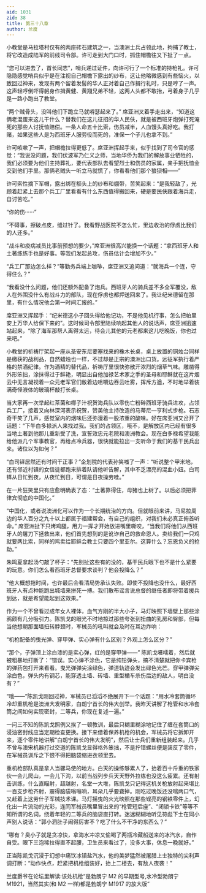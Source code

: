 ```yaml
---
aid: 1031
zid: 38
title: 第三十八章
author: 兰度
---
```


小教堂是马拉塔村仅有的两座砖石建筑之一，当澳洲士兵占领此地，拘捕了教士，将它改造成陆军的前线司令部。许可走到大门口时，抓住帽檐往又下扯了一点。

“您可以进去了，首长同志”，哨兵递过证件，向许可行了一个标准的持枪礼。许可隐隐感觉哨兵似乎是在注视自己帽檐下露出的纱布，这让他略微感到有些恼火，以致回过神来，发现有两个留着发髻的华人正对着自己作揖行礼时，只是哼了一声。这声轻哼倒吓得躬身作揖黄健、黄翔兄弟不轻，这两人头都不敢抬，弓着身子几乎是一路小跑出了教堂。

“两个贼骨头，没叫他们下跪立马就嘚瑟起来了。” 席亚洲叉着手走出来，“知道这俩老混蛋来这儿干什么？替我们在这儿征招的华人民伕，就是被西班牙炮弹打死淹死的那些人讨抚恤赔偿。一条人命五十比索，伤员减半，人血馒头真好吃。我打赌，如果这些人是为西班牙人服劳役而死的，准保一个子儿也拿不到。”

许可咳嗽了一声，把帽檐拉得更低了。席亚洲挥起手来，似乎找到了司令官的感觉：“我说没问题，我们伏波军乃仁义之师，当地华侨为我们的解放事业牺牲的，我们必须要为他们主持葬礼，要代表部队去看望烈士和伤员的家属，亲手把抚恤金交到他们手里。那俩老贼头一听立马就慌了，你看看他们那个狼狈相——”

许可索性摘下军帽，露出绑在额头上的纱布和绷带，苦笑起来：“是我轻敌了，光顾着赶紧上去那个兵工厂里看看有什么东西值得搬回来，硬是要民伕跟着海兵走，自讨苦吃。”

“你的伤······”

“不碍事，擦破点皮，缝过针了。我看野战医院不怎么忙，里边收治的俘虏比我们的人还多。”

“战斗和疫病减员比事前预想的要少，”席亚洲很高兴能换一个话题：“拿西班牙人和土著练练手也是好事。等我们发起总攻，伤员估计会增加不少。”

“兵工厂那边怎么样？”等勤务兵端上咖啡，席亚洲又追问道：“就海兵一个连，守得住么？”

“我看没什么问题，他们还额外配备了炮兵。西班牙人的骑兵差不多全军覆没，敌人在外围没什么有战斗力的部队，现在俘虏也都押送回来了。我让纪米德留在那里，有什么情况他会第一时间汇报的。”

席亚洲又挥起手：“纪米德这小子回头得给他记功，不是他见机行事，怎么把帕里安上万华人给保下来的”。这时候司令部里陆续响起其他人的说话声，席亚洲迅速站起来，“除了海军那帮人离得太远，待会儿其他的元老都来这儿吃晚饭，你也过来吧。”

小教堂的祈祷厅架起一座从圣安东尼要塞找来的橡木长桌，桌上放置的铜烛台同样是缴获的战利品，自然蜡烛也一样，不过却是正宗的澳洲出口货。远征军执行着严格的禁酒纪律。作为酒精的替代品，祈祷厅里很快弥散开浓烈的烟草气味。雕凿得外形笨拙，涂抹得过于鲜艳，明显出自他加禄艺术家之手的圣母和耶稣就在这片烟云中无言凝视着一众元老军官们敞着边咀嚼边吞云吐雾，挥斥方遒，不时地举着装满奇怪液体的玻璃杯敲打长桌。

当大家再一次举起红茶菌和椰子汁祝贺海兵队以零伤亡粉碎西班牙骑兵进攻，占领兵工厂，接着又向林深河表示祝贺，赞美他主持改造的马蒂尼—亨利式步枪。石志奇干笑了几声，感觉室内的烟味后还弥漫着一股浓重的酸味。好在席亚洲又岔开了话题：“下午白多禄派人来找过我。我们的占领区，哦不，是解放区内已经有很多当地土著到他那儿重新受了洗，宣誓效忠元老院和澳洲教会。现在白多禄希望我能给他派几个军事教官，再给点冷兵器，很快就能拉出一支听命于我们的基干民兵出来。诸位以为如何？”

“白司铎居然还有时间干正事？”企划院的代表孙笑嗤了一声：“听说整个甲米地，还有邻近村镇的女信徒都跑来排着队请他听告解，其中不乏漂亮的混血小妞。白司铎从日忙到夜，从夜忙到日，可谓是日夜操劳哇。”

在一片狂笑里只有应愈明确表了态：“土著靠得住，母猪也上树了。以后必须把菲律宾彻底的中国化。”

“中国化，或者说澳洲化可以作为一个长期统治的方向。但就眼前来讲，马尼拉周边的华人百分之九十以上都属于福建帮会，有自己的组织，对我们未必真正俯首听命。” 席亚洲扯下只烤鸡腿，用力一挥才开始放进嘴里嘶咬，“当我们将他们从西班牙人的屠刀下拯救出来，他们首先想到的是讹诈自己的救命恩人。卖给我们一只鸡就要两比索，同样的鸡卖给耶稣会教士只要四个里亚尔。这算什么？忘恩负义的抢劫。”

朱鸣夏拿起汤勺敲了杯子：“先别扯这些有的没的，基干民兵眼下也不是什么紧要的玩意。你们怎么看西班牙总督要求谈判？他会投降么？”

“他大概想拖时间，也许最后会看清局势承认失败。即使不投降也没什么，最好西班牙人有点种能跑出城墙来拼死一搏。我们散布谣言说总督的继任者即将带着援兵到达，就是希望能起到这效果。”

作为一个不曾看过成年女人裸体，血气方刚的半大小子，马灯映照下墙壁上那些涂鸦颇有几分吸引力。陈凯戈的眼光不时地掠过那些夸张到扭曲的乳房和臀部，但每当他想朝那面墙扭转脖颈时，军械员的吼叫就会及时在耳边炸响：

“机枪配备的曳光弹、穿甲弹、实心弹有什么区别？外观上怎么区分？”

“那个，子弹顶上涂白漆的是实心弹，红的是穿甲弹——” 陈凯戈嗫嚅着，然后就被粗暴地打断了：“错误。实心弹不涂色，它是纯铅弹头，搞不清楚就把你卡宾枪的弹药包打开来看看。曳光弹弹尖涂绿色，弹道轨迹会发出绿色光芒。穿甲弹弹尖涂白色，弹头内有钢芯，能穿透土墙、砖墙、重型楯车杀伤后边的敌人，明白没有？”

“哦——”陈凯戈刚回过神，军械员已滔滔不绝展开下一个话题：“用水冷套筒循环冷却重机枪是澳洲大发明家，白朗宁首长的伟大创举。我昨天讲解了枪管和水冷套筒之间如何实现密封，二等兵，你现在复述一遍。”

一问三不知的陈凯戈照例又挨了一顿教训，最后只糊里糊涂地记住了缠在套筒口的浸油密封线应当定期检查更换。接下来借着保养机枪的机会，军械员将它拆卸开来，逐个零件地讲解“白朗宁首长的伟大发明”，然后让士兵们重新组装起来。几乎不曾与澳宋机器打过交道的陈凯戈显得格外笨拙，不是拧错螺丝便是装反了零件，在军械员训斥之下恨不得把脑袋缩进衣领里去。

重机枪部队真是拿人当骡马使的地方。白天的操练够累人了，抬着百十斤重的铁家伙一会儿爬山，一会儿下沟，以前当战列步兵天天野外拉练也没这么疲累。还有射击训练，什么直瞄射，超越射，名堂一大堆，陈凯戈只记得这机关枪放射起来堪比一百支步枪齐射，震得脑袋嗡嗡响，耳朵几乎要聋掉。刚吃过晚饭还没喘两口气，又赶着上这劳什子军械技术课。马灯摇曳的火光映照在那些锃亮的钢铁零件上，幻化出一片流动的光彩，连同军械员嘴里冒出来的“枪管短后座”、“闭锁卡铁”等等不知所谓的名词，绕着年轻的二等兵的脑袋直打转。迷迷糊糊地听见符彪下士在同小声别人说话：“郭小泗肚子闹得厉害不？吃了什么不干净的东西么？”

“哪有？臭小子就是贪凉快，拿海水冲凉又偷喝了两瓶冷藏船送来的冰汽水，自作自受。眼下三泡稀拉得直不起腰，卫生员来看过了，没多大事，休息一晚就好。”

正当陈凯戈沉浸于幻想中痛饮冰镇盐汽水，他的美梦猛然被屠腊上士独特的尖利声调打断：“动作快点，赶紧把机枪组装好，抬上二楼去，有敌人夜袭！”

兰度爵爷在论坛里解读:该处机枪“是勃朗宁 M2 的早期型号,水冷型勃朗宁 M1921，当然其实(和 M2 一样)都是勃朗宁 M1917 的放大版“

